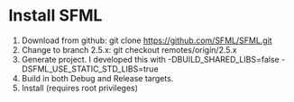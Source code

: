 # Install SFML

1. Download from github: git clone https://github.com/SFML/SFML.git
2. Change to branch 2.5.x: git checkout remotes/origin/2.5.x
3. Generate project. I developed this with -DBUILD_SHARED_LIBS=false -DSFML_USE_STATIC_STD_LIBS=true
4. Build in both Debug and Release targets. 
5. Install (requires root privileges)
